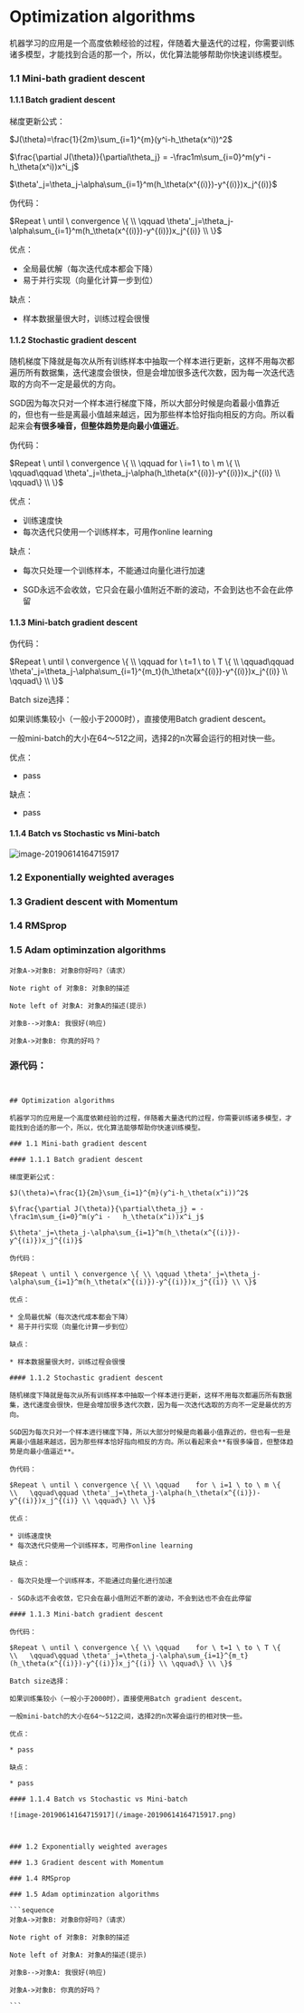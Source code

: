 # Optimization algorithms

机器学习的应用是一个高度依赖经验的过程，伴随着大量迭代的过程，你需要训练诸多模型，才能找到合适的那一个，所以，优化算法能够帮助你快速训练模型。

### 1.1 Mini-bath gradient descent

#### 1.1.1 Batch gradient descent

梯度更新公式：

$J(\theta)=\frac{1}{2m}\sum_{i=1}^{m}(y^i-h_\theta(x^i))^2$

$\frac{\partial J(\theta)}{\partial\theta_j} = -\frac1m\sum_{i=0}^m(y^i - 	h_\theta(x^i))x^i_j$

$\theta'_j=\theta_j-\alpha\sum_{i=1}^m(h_\theta(x^{(i)})-y^{(i)})x_j^{(i)}$

伪代码：

$Repeat \ until \ convergence \{ \\ \qquad \theta'_j=\theta_j-\alpha\sum_{i=1}^m(h_\theta(x^{(i)})-y^{(i)})x_j^{(i)} \\ \}$

优点：

* 全局最优解（每次迭代成本都会下降）
* 易于并行实现（向量化计算一步到位）

缺点：

* 样本数据量很大时，训练过程会很慢

#### 1.1.2 Stochastic gradient descent

随机梯度下降就是每次从所有训练样本中抽取一个样本进行更新，这样不用每次都遍历所有数据集，迭代速度会很快，但是会增加很多迭代次数，因为每一次迭代选取的方向不一定是最优的方向。

SGD因为每次只对一个样本进行梯度下降，所以大部分时候是向着最小值靠近的，但也有一些是离最小值越来越远，因为那些样本恰好指向相反的方向。所以看起来会**有很多噪音，但整体趋势是向最小值逼近**。

伪代码：

$Repeat \ until \ convergence \{ \\ \qquad    for \ i=1 \ to \ m \{            \\   \qquad\qquad \theta'_j=\theta_j-\alpha(h_\theta(x^{(i)})-y^{(i)})x_j^{(i)} \\ \qquad\} \\ \}$

优点：

* 训练速度快
* 每次迭代只使用一个训练样本，可用作online learning

缺点：

- 每次只处理一个训练样本，不能通过向量化进行加速

- SGD永远不会收敛，它只会在最小值附近不断的波动，不会到达也不会在此停留

#### 1.1.3 Mini-batch gradient descent

伪代码：

$Repeat \ until \ convergence \{ \\ \qquad    for \ t=1 \ to \ T \{            \\   \qquad\qquad \theta'_j=\theta_j-\alpha\sum_{i=1}^{m_t}(h_\theta(x^{(i)})-y^{(i)})x_j^{(i)} \\ \qquad\} \\ \}$

Batch size选择：

如果训练集较小（一般小于2000时），直接使用Batch gradient descent。

一般mini-batch的大小在64～512之间，选择2的n次幂会运行的相对快一些。

优点：

* pass

缺点：

* pass

#### 1.1.4 Batch vs Stochastic vs Mini-batch

![image-20190614164715917](/image-20190614164715917.png)



### 1.2 Exponentially weighted averages

### 1.3 Gradient descent with Momentum

### 1.4 RMSprop

### 1.5 Adam optiminzation algorithms

```sequence
对象A->对象B: 对象B你好吗?（请求）

Note right of 对象B: 对象B的描述

Note left of 对象A: 对象A的描述(提示)

对象B-->对象A: 我很好(响应)

对象A->对象B: 你真的好吗？

```







### 源代码：

```


## Optimization algorithms

机器学习的应用是一个高度依赖经验的过程，伴随着大量迭代的过程，你需要训练诸多模型，才能找到合适的那一个，所以，优化算法能够帮助你快速训练模型。

### 1.1 Mini-bath gradient descent

#### 1.1.1 Batch gradient descent

梯度更新公式：

$J(\theta)=\frac{1}{2m}\sum_{i=1}^{m}(y^i-h_\theta(x^i))^2$

$\frac{\partial J(\theta)}{\partial\theta_j} = -\frac1m\sum_{i=0}^m(y^i - 	h_\theta(x^i))x^i_j$

$\theta'_j=\theta_j-\alpha\sum_{i=1}^m(h_\theta(x^{(i)})-y^{(i)})x_j^{(i)}$

伪代码：

$Repeat \ until \ convergence \{ \\ \qquad \theta'_j=\theta_j-\alpha\sum_{i=1}^m(h_\theta(x^{(i)})-y^{(i)})x_j^{(i)} \\ \}$

优点：

* 全局最优解（每次迭代成本都会下降）
* 易于并行实现（向量化计算一步到位）

缺点：

* 样本数据量很大时，训练过程会很慢

#### 1.1.2 Stochastic gradient descent

随机梯度下降就是每次从所有训练样本中抽取一个样本进行更新，这样不用每次都遍历所有数据集，迭代速度会很快，但是会增加很多迭代次数，因为每一次迭代选取的方向不一定是最优的方向。

SGD因为每次只对一个样本进行梯度下降，所以大部分时候是向着最小值靠近的，但也有一些是离最小值越来越远，因为那些样本恰好指向相反的方向。所以看起来会**有很多噪音，但整体趋势是向最小值逼近**。

伪代码：

$Repeat \ until \ convergence \{ \\ \qquad    for \ i=1 \ to \ m \{            \\   \qquad\qquad \theta'_j=\theta_j-\alpha(h_\theta(x^{(i)})-y^{(i)})x_j^{(i)} \\ \qquad\} \\ \}$

优点：

* 训练速度快
* 每次迭代只使用一个训练样本，可用作online learning

缺点：

- 每次只处理一个训练样本，不能通过向量化进行加速

- SGD永远不会收敛，它只会在最小值附近不断的波动，不会到达也不会在此停留

#### 1.1.3 Mini-batch gradient descent

伪代码：

$Repeat \ until \ convergence \{ \\ \qquad    for \ t=1 \ to \ T \{            \\   \qquad\qquad \theta'_j=\theta_j-\alpha\sum_{i=1}^{m_t}(h_\theta(x^{(i)})-y^{(i)})x_j^{(i)} \\ \qquad\} \\ \}$

Batch size选择：

如果训练集较小（一般小于2000时），直接使用Batch gradient descent。

一般mini-batch的大小在64～512之间，选择2的n次幂会运行的相对快一些。

优点：

* pass

缺点：

* pass

#### 1.1.4 Batch vs Stochastic vs Mini-batch

![image-20190614164715917](/image-20190614164715917.png)



### 1.2 Exponentially weighted averages

### 1.3 Gradient descent with Momentum

### 1.4 RMSprop

### 1.5 Adam optiminzation algorithms

​```sequence
对象A->对象B: 对象B你好吗?（请求）

Note right of 对象B: 对象B的描述

Note left of 对象A: 对象A的描述(提示)

对象B-->对象A: 我很好(响应)

对象A->对象B: 你真的好吗？

​```





```

